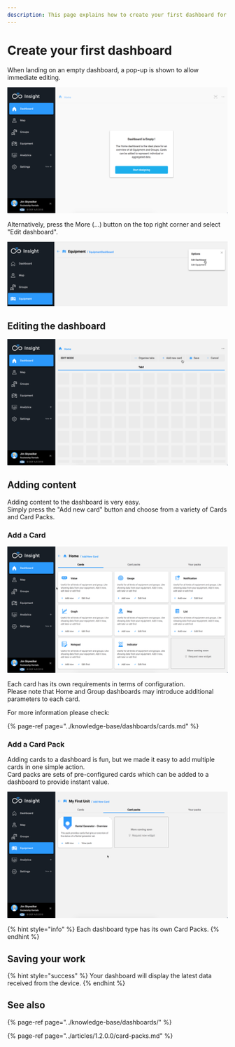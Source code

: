 ```yaml
---
description: This page explains how to create your first dashboard for your unit.
---
```


# Create your first dashboard

When landing on an empty dashboard, a pop-up is shown to allow immediate editing.

![Empty Home dashboard](../.gitbook/assets/empty_home_dash.png)

Alternatively, press the More \(...\) button on the top right corner and select "Edit dashboard".

![More \(...\) button options](../.gitbook/assets/dash_equip_edit.png)

## Editing the dashboard

![Dashboard editor](../.gitbook/assets/dash_edit1.png)

## Adding content

Adding content to the dashboard is very easy.   
Simply press the "Add new card" button and choose from a variety of Cards and Card Packs.

### Add a Card

![There is a great variety of cards to choose from.](../.gitbook/assets/dash_add_card.png)

Each card has its own requirements in terms of configuration.  
Please note that Home and Group dashboards may introduce additional parameters to each card.

For more information please check:

{% page-ref page="../knowledge-base/dashboards/cards.md" %}

### Add a Card Pack

Adding cards to a dashboard is fun, but we made it easy to add multiple cards in one simple action.  
Card packs are sets of pre-configured cards which can be added to a dashboard to provide instant value.

![Choosing a Card Pack](../.gitbook/assets/dash_edit_card_packs.png)

{% hint style="info" %}
Each dashboard type has its own Card Packs.
{% endhint %}

## Saving your work



{% hint style="success" %}
Your dashboard will display the latest data received from the device.
{% endhint %}

## See also

{% page-ref page="../knowledge-base/dashboards/" %}

{% page-ref page="../articles/1.2.0.0/card-packs.md" %}

